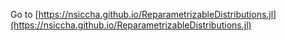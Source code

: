 Go to [https://nsiccha.github.io/ReparametrizableDistributions.jl](https://nsiccha.github.io/ReparametrizableDistributions.jl)
